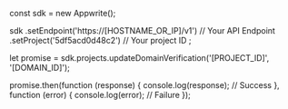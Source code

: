 const sdk = new Appwrite();

sdk
    .setEndpoint('https://[HOSTNAME_OR_IP]/v1') // Your API Endpoint
    .setProject('5df5acd0d48c2') // Your project ID
;

let promise = sdk.projects.updateDomainVerification('[PROJECT_ID]', '[DOMAIN_ID]');

promise.then(function (response) {
    console.log(response); // Success
}, function (error) {
    console.log(error); // Failure
});